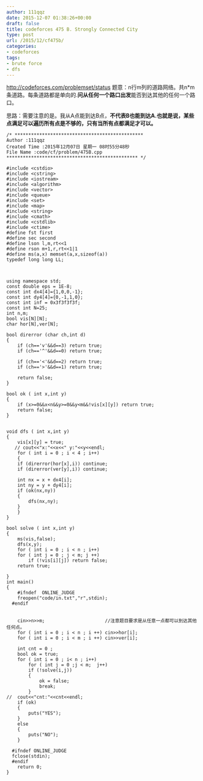 ```yaml
---
author: 111qqz
date: 2015-12-07 01:38:26+00:00
draft: false
title: codeforces 475 B. Strongly Connected City
type: post
url: /2015/12/cf475b/
categories:
- codeforces
tags:
- brute force
- dfs
---
```


http://codeforces.com/problemset/status
题意：n行m列的道路网络。共n*m条道路。每条道路都是单向的.**问从任何一个路口出发**能否到达其他的任何一个路口。

思路：需要注意的是。我从A点能到达B点，**不代表B也能到达A.也就是说，某些点满足可以遍历所有点是不够的，只有当所有点都满足才可以。**



    
    /* ***********************************************
    Author :111qqz
    Created Time :2015年12月07日 星期一 08时55分48秒
    File Name :code/cf/problem/475B.cpp
    ************************************************ */
    
    #include <cstdio>
    #include <cstring>
    #include <iostream>
    #include <algorithm>
    #include <vector>
    #include <queue>
    #include <set>
    #include <map>
    #include <string>
    #include <cmath>
    #include <cstdlib>
    #include <ctime>
    #define fst first
    #define sec second
    #define lson l,m,rt<<1
    #define rson m+1,r,rt<<1|1
    #define ms(a,x) memset(a,x,sizeof(a))
    typedef long long LL;
    
    
    
    using namespace std;
    const double eps = 1E-8;
    const int dx4[4]={1,0,0,-1};
    const int dy4[4]={0,-1,1,0};
    const int inf = 0x3f3f3f3f;
    const int N=25;
    int n,m;
    bool vis[N][N];
    char hor[N],ver[N];
    
    bool direrror (char ch,int d)
    {
        if (ch=='v'&&d==3) return true;
        if (ch=='^'&&d==0) return true;
        
        if (ch=='<'&&d==2) return true;
        if (ch=='>'&&d==1) return true;
        
    	return false;
    }
    
    bool ok ( int x,int y)
    {
        if (x>=0&&x<n&&y>=0&&y<m&&!vis[x][y]) return true;
        return false;
    }
    
    
    void dfs ( int x,int y)
    {
        vis[x][y] = true;
       // cout<<"x:"<<x<<" y:"<<y<<endl;
        for ( int i = 0 ; i < 4 ; i++)
        {
    	if (direrror(hor[x],i)) continue;
    	if (direrror(ver[y],i)) continue;
    
    	int nx = x + dx4[i];
    	int ny = y + dy4[i];
    	if (ok(nx,ny))
    	{
    	    dfs(nx,ny);
    	}
        }
    }
    
    bool solve ( int x,int y)
    {
        ms(vis,false);
        dfs(x,y);
        for ( int i = 0 ; i < n ; i++)
    	for ( int j = 0 ; j < m; j ++)
    	    if (!vis[i][j]) return false;
        return true;
    
    }
    int main()
    {
    	#ifndef  ONLINE_JUDGE 
    	freopen("code/in.txt","r",stdin);
      #endif
    
    
    	cin>>n>>m;                      //注意题目要求是从任意一点都可以到达其他任何点。
    	for ( int i = 0 ; i < n ; i ++) cin>>hor[i]; 
    	for ( int i = 0 ; i < m ; i ++) cin>>ver[i];
    
    	int cnt = 0 ;
    	bool ok = true;
    	for ( int i = 0 ; i< n ; i++)
    	    for ( int j = 0 ;j < m;  j++)
    		if (!solve(i,j))
    		{
    		    ok = false;
    		    break;
    		}
    //	cout<<"cnt:"<<cnt<<endl;
    	if (ok)
    	{
    	    puts("YES");
    	}
    	else
    	{
    	    puts("NO");
    	}
    
      #ifndef ONLINE_JUDGE  
      fclose(stdin);
      #endif
        return 0;
    }
    



